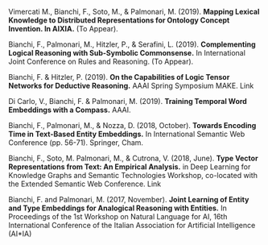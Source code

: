 Vimercati M., Bianchi, F., Soto, M., & Palmonari, M. (2019). **Mapping Lexical Knowledge to Distributed Representations for Ontology Concept Invention. In AIXIA.** (To Appear).

Bianchi, F., Palmonari, M., Hitzler, P., & Serafini, L. (2019). **Complementing Logical Reasoning with Sub-Symbolic Commonsense.** In International Joint Conference on Rules and Reasoning. (To Appear).

Bianchi, F.  & Hitzler, P. (2019). **On the Capabilities of Logic Tensor Networks for Deductive Reasoning.** AAAI Spring Symposium MAKE. Link

Di Carlo, V., Bianchi, F.  & Palmonari, M. (2019). **Training Temporal Word Embeddings with a Compass.** AAAI.

Bianchi, F., Palmonari, M., & Nozza, D. (2018, October). **Towards Encoding Time in Text-Based Entity Embeddings.** In International Semantic Web Conference (pp. 56-71). Springer, Cham.

Bianchi, F., Soto, M. Palmonari, M., & Cutrona, V. (2018, June). **Type Vector Representations from Text: An Empirical Analysis.** in Deep Learning for Knowledge Graphs and Semantic Technologies  Workshop, co-located with the Extended Semantic Web Conference. Link

Bianchi, F. and Palmonari, M. (2017, November). **Joint Learning of Entity and Type Embeddings for Analogical Reasoning with Entities.** In Proceedings of the 1st Workshop on Natural Language for AI, 16th  International Conference of the Italian Association for Artificial  Intelligence (AI*IA)
